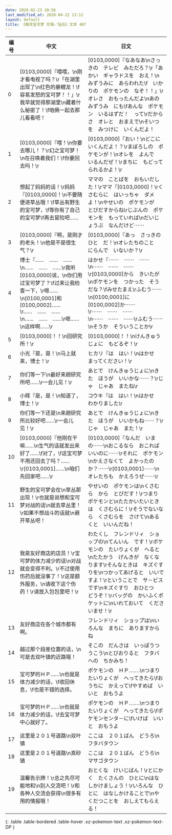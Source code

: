 ```yaml
---
date: 2020-02-23 20:56
last_modified_at: 2020-04-22 13:12
layout: default
title: 《精灵宝可梦 珍珠／钻石》文本 407
---
```

| 编号 | 中文 | 日文 |
| ---- | ---- | ---- |
| 0 | [0103,0000]『喂喂，\n刚才看电视了吗？\r「在湖里出现了\n红色的暴鲤龙！\f容易发怒的宝可梦！！」\r我早就觉得那湖里\n藏着什么秘密了！\f咱俩一起去那儿看看吧！ | [0103,0000]『なあなあ\nさっきの　テレビ　みただろ？\r「あかい　ギャラドスを　おえ！\n　みずうみに　あらわれた\f　いかりの　ポケモンの　なぞ！！」\rオレさ　おもったんだよ\nあの　みずうみ　にも\fあんな　ポケモン　いるはずだ！　って\rだからさ　オレと　おまえで\nそいつを　みつけに　いくんだよ！ |
| 1 | [0103,0000]『喂！\n你要去哪儿！？\r幻之宝可梦！\n在召唤着我们！\f你要回去吗！\r | [0103,0000]『おい！\nどこに　いくんだよ！？\rまぼろしの　ポケモンが！\nオレを　よんで　いるんだぜ！\rまちに　もどってられるかよ！\r |
| 2 | 想起了妈妈的话！\r妈妈『[0103,0000]！\n不要随便进草丛哦！\f草丛有野生的宝可梦，\f等你有了自己的宝可梦\f再去冒险吧…… | ママの　ことばを　おもいだした！\rママ『[0103,0000]！\rくさむらに　はいっちゃ　ダメよ！\nやせいの　ポケモンが　とびだすからね\rじぶんの　ポケモンを　もっていれば\nだいじょうぶ　なんだけど⋯⋯ |
| 3 | [0103,0000]『啊，是刚才的老头！\n他是不是很生气？\r | [0103,0000]『あっ　さっきのひと　だ！\nオレたちのこと　にらんで　いないか？\r |
| 4 | 博士『……　……　……\n……　……　……\r我听[0103,0000]说，\n你们用过宝可梦了？\f过来让我检查一下，\r嗯……\n[0100,0001]和[0100,0002]……\r……　……　……\n……　……　……\r嗯……\n这样啊……\r | はかせ『⋯⋯　⋯⋯　⋯⋯\n⋯⋯　⋯⋯　⋯⋯\r[0103,0000]から　きいたが\nポケモンを　つかった　そうだな？\fみせたまえ\rふむう⋯⋯\n[0100,0001]に　[0100,0002]か⋯⋯\r⋯⋯　⋯⋯　⋯⋯\n⋯⋯　⋯⋯　⋯⋯\rふむう⋯⋯\nそうか　そういうことか\r |
| 5 | [0103,0000]！！\n回研究所！\r | [0103,0000]！！\nけんきゅうじょに　もどるぞ！\r |
| 6 | 小光『是，是！\n马上就来，博士！\r | ヒカリ『は　はい！\nはかせ　まってください！\r |
| 7 | 你们等一下\n最好来趟研究所吧……\r一会儿见！\r | あとで　けんきゅうじょに\nきた　ほうが　いいかな⋯⋯？\rじゃ　じゃあ　またね\r |
| 8 | 小辉『是，是！\n知道了，博士！\r | コウキ『は　はい！\nはかせ　わかりました\r |
| 9 | 你们等一下还是\n来趟研究所比较好吧……\r一会儿见！\r | あとで　けんきゅうじょに\nきた　ほうが　いいかもね⋯⋯？\rじゃ　じゃあ　また！\r |
| 10 | [0103,0000]『他刚在干嘛……\n生气的话就发出来好了……\f对了，\f这宝可梦不用还回去了吗？……\r[0103,0001]……\n咱们先回家吧……\r | [0103,0000]『なんだ　いまの⋯⋯\nおこるなら　おこれば　いいのに⋯⋯\rそれに　ポケモン\nかえさなくて　よかったのか？⋯⋯\r[0103,0001]⋯⋯\nオレたちも　かえろうぜ⋯⋯\r |
| 11 | 野生的宝可梦会在\n草丛那出现！\r也就是说想和宝可梦对战的话\n就去草丛里！\r如果不想战斗的话就\n避开草丛吧！ | やせいの　ポケモンは\nくさむら　から　とびだす！\rつまり　ポケモンと\nたたかいたいときは　くさむらに！\rそうでないなら　くさむらを　さけて\nあるくと　いいんだね！ |
| 12 | 我是友好商店的店员！\r宝可梦的体力减少的话\n对战就会变得不利。\r不过使用伤药后就没事了！\r这是额外服务，\n请收下这个伤药！\r请放入包包里吧！\r | わたくし　フレンドリィ　ショップの\nてんいん　です！\rポケモンの　たいりょくが　へると\nたたかう　げんきが　なくなります\rそんなときは　キズぐすりを\nつかってあげると　いいですよ！\rということで　サ－ビスです\nキズぐすり　おひとつ　どうぞ！\rバッグの　かいふくポケットに\nいれておいて　くださいませ！\r |
| 13 | 友好商店在各个城市都有啊。 | フレンドリィ　ショップは\nいろんな　まちに　ありますからね |
| 14 | 越过那个段差位置的话，\n可是去双叶镇的近路哦！ | そこの　だんさは　いっぽうつうこう\nとびおりると　フタバへの　ちかみち！ |
| 15 | 宝可梦的ＨＰ……\n也就是体力减少的话，\f收回休息，\f也是不错的选择。 | ポケモンの　ＨＰ⋯⋯\nつまり　たいりょくが　へってきたら\fおうちに　かえって\fやすめば　いいと　おもうよ |
| 16 | 宝可梦的ＨＰ……\n也就是体力减少的话，\f去宝可梦中心就好了。 | ポケモンの　ＨＰ⋯⋯\nつまり　たいりょくが　へってきたら\fポケモンセンタ－に\fいけば　いいと　おもうよ |
| 17 | 这里是２０１号道路\n双叶镇 | ここは　２０１ばん　どうろ\nフタバタウン |
| 18 | 这里是２０１号道路\n真砂镇 | ここは　２０１ばん　どうろ\nマサゴタウン |
| 19 | 温馨告示牌！\r总之先尽可能地和\n别人交流吧！\r和各种人交流会获得\n很多有用的情报哦！ | おとくな　けいじばん！\rとにかく　たくさんの　ひとに\nはなしかけましょう！\rいろんな　ひとに　はなしかけることで\nやくだつことを　おしえてもらえる！ |
{: .table .table-bordered .table-hover .xz-pokemon-text .xz-pokemon-text-DP }